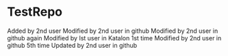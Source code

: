 # TestRepo
Added by 2nd user
Modified by 2nd user in github
Modified by 2nd user in github again
Modified by Ist user in Katalon 1st time
Modified by 2nd user in github 5th time
Updated by 2nd user in github

